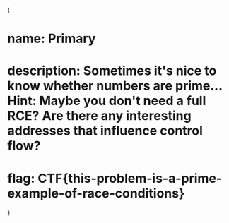 {

# name: Primary
# description: Sometimes it's nice to know whether numbers are prime...  Hint: Maybe you don't need a full RCE? Are there any interesting addresses that influence control flow?



# flag: CTF{this-problem-is-a-prime-example-of-race-conditions}
















}
